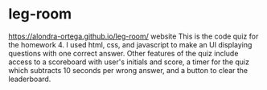# leg-room
https://alondra-ortega.github.io/leg-room/ website
This is the code quiz for the homework 4. I used html, css, and javascript to make an UI displaying questions with one correct answer. Other features of the quiz include access to  a scoreboard with user's initials and score, a timer for the quiz which subtracts 10 seconds per wrong answer, and a button to clear the leaderboard. 
